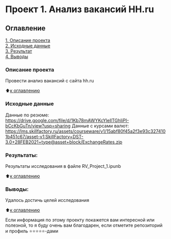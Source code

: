 # Проект 1. Анализ вакансий HH.ru

## Оглавление  
[1. Описание проекта](README.md#Описание-проекта)  
[2. Исходные данные](README.md#Исходные-данные)  
[3. Результат](README.md#Результат)    
[4. Выводы](README.md#Выводы) 

### Описание проекта    
Провести анализ вакансий с сайта hh.ru

:arrow_up:[к оглавлению](##)


### Исходные данные    
Данные по резюме: https://drive.google.com/file/d/1Kb78mAWYKcYlellTGhIjPI-bCcKbGuTn/view?usp=sharing 
Данные с курсами валют: https://lms.skillfactory.ru/assets/courseware/v1/15abf80f45a2f3e93c3274101b451c67/asset-v1:SkillFactory+DST-3.0+28FEB2021+type@asset+block/ExchangeRates.zip 


### Результаты:  
Результаты исследования в файле RV_Project_1.ipunb

:arrow_up:[к оглавлению](README.md#Оглавление)


### Выводы:  
Удалось достичь целей исследования

:arrow_up:[к оглавлению](README.md#Оглавление)


Если информация по этому проекту покажется вам интересной или полезной, то я буду очень вам благодарен, если отметите репозиторий и профиль ⭐️⭐️⭐️⭐️⭐️-дами
